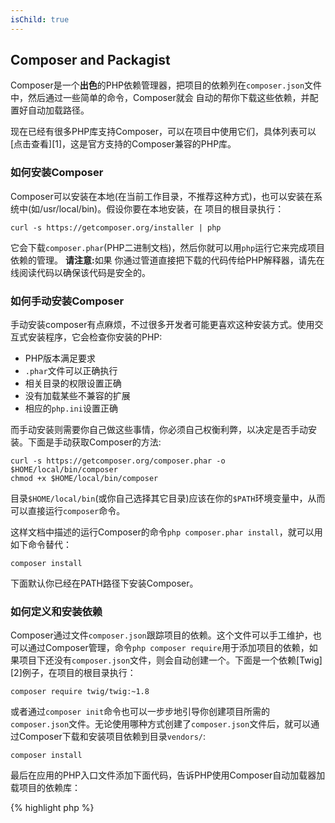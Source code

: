 ```yaml
---
isChild: true
---
```


## Composer and Packagist

Composer是一个**出色**的PHP依赖管理器，把项目的依赖列在`composer.json`文件中，然后通过一些简单的命令，Composer就会
自动的帮你下载这些依赖，并配置好自动加载路径。

现在已经有很多PHP库支持Composer，可以在项目中使用它们，具体列表可以[点击查看][1]，这是官方支持的Composer兼容的PHP库。

### 如何安装Composer

Composer可以安装在本地(在当前工作目录，不推荐这种方式)，也可以安装在系统中(如/usr/local/bin)。假设你要在本地安装，在
项目的根目录执行：

    curl -s https://getcomposer.org/installer | php

它会下载`composer.phar`(PHP二进制文档)，然后你就可以用`php`运行它来完成项目依赖的管理。 <strong>请注意:</strong>如果
你通过管道直接把下载的代码传给PHP解释器，请先在线阅读代码以确保该代码是安全的。

### 如何手动安装Composer

手动安装composer有点麻烦，不过很多开发者可能更喜欢这种安装方式。使用交互式安装程序，它会检查你安装的PHP:

- PHP版本满足要求
- `.phar`文件可以正确执行
- 相关目录的权限设置正确
- 没有加载某些不兼容的扩展
- 相应的`php.ini`设置正确

而手动安装则需要你自己做这些事情，你必须自己权衡利弊，以决定是否手动安装。下面是手动获取Composer的方法:

    curl -s https://getcomposer.org/composer.phar -o $HOME/local/bin/composer
    chmod +x $HOME/local/bin/composer

目录`$HOME/local/bin`(或你自己选择其它目录)应该在你的`$PATH`环境变量中，从而可以直接运行`composer`命令。

这样文档中描述的运行Composer的命令`php composer.phar install`，就可以用如下命令替代：

    composer install
    
下面默认你已经在PATH路径下安装Composer。

### 如何定义和安装依赖

Composer通过文件`composer.json`跟踪项目的依赖。这个文件可以手工维护，也可以通过Composer管理，命令`php composer require`用于添加项目的依赖，如果项目下还没有`composer.json`文件，则会自动创建一个。下面是一个依赖[Twig][2]例子，在项目的根目录执行：

	composer require twig/twig:~1.8

或者通过`composer init`命令也可以一步步地引导你创建项目所需的`composer.json`文件。无论使用哪种方式创建了`composer.json`文件后，就可以通过Composer下载和安装项目依赖到目录`vendors/`:

    composer install

最后在应用的PHP入口文件添加下面代码，告诉PHP使用Composer自动加载器加载项目的依赖库：

{% highlight php %}
<?php
require 'vendor/autoload.php';
{% endhighlight %}

现在你就可以使用项目依赖的库了，它们会在需要的时候自动加载。

### 更新依赖

当你首次执行`php composer.phar install`命令时，Composer会创建一个叫做`composer.lock`的文件，其中保存了所下载的每个依赖库
确切的版本信息。 如果你把`composer.lock`作为项目的组成部分共享给其他程序，当他们执行`php composer.phar install`命令时，他
们将会得到与你版本相同依赖库。如果要更新你的依赖库，执行`php composer.phar update`即可。

当你想要灵活的指定所需依赖库的版本时，这将会非常有用。比如~1.8的版本要求表示“任何比1.8.0新，但不超过2.0.x-dev的版本”。你
也可以使用`*`通配符如`1.8.*`。这样Composer的`php composer.phar update`命令将会把所有的依赖库升级到满足你所指定条件的最新
版本。

### 更新通知

想要收到依赖库新版发布的通知，你可以注册一个[VersionEye][3]账号，这是一个监控你GitHub和BitBucket上的`composer.json`文件并
通过邮件发送依赖库更新通知的web服务。

### 检查依赖包的安全问题

[Security Advisories Checker][4] 包括一个web服务和一个命令行工具, 两者都会检查你的`composer.lock`文件并告知你是否需要
对所用到的依赖包进行升级。

* [学习Composer][5]

[1]: http://packagist.org/
[2]: http://twig.sensiolabs.org
[3]: https://www.versioneye.com/
[4]: https://security.sensiolabs.org/
[5]: http://getcomposer.org/doc/00-intro.md
